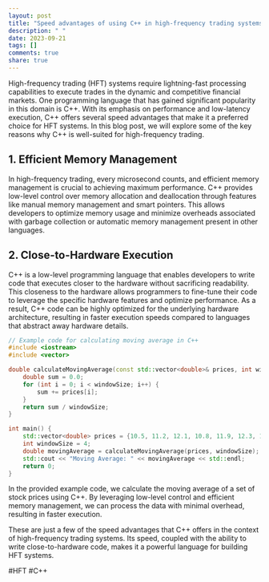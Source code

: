 ```yaml
---
layout: post
title: "Speed advantages of using C++ in high-frequency trading systems"
description: " "
date: 2023-09-21
tags: []
comments: true
share: true
---
```


High-frequency trading (HFT) systems require lightning-fast processing capabilities to execute trades in the dynamic and competitive financial markets. One programming language that has gained significant popularity in this domain is C++. With its emphasis on performance and low-latency execution, C++ offers several speed advantages that make it a preferred choice for HFT systems. In this blog post, we will explore some of the key reasons why C++ is well-suited for high-frequency trading.

## 1. **Efficient Memory Management**

In high-frequency trading, every microsecond counts, and efficient memory management is crucial to achieving maximum performance. C++ provides low-level control over memory allocation and deallocation through features like manual memory management and smart pointers. This allows developers to optimize memory usage and minimize overheads associated with garbage collection or automatic memory management present in other languages.

## 2. **Close-to-Hardware Execution**

C++ is a low-level programming language that enables developers to write code that executes closer to the hardware without sacrificing readability. This closeness to the hardware allows programmers to fine-tune their code to leverage the specific hardware features and optimize performance. As a result, C++ code can be highly optimized for the underlying hardware architecture, resulting in faster execution speeds compared to languages that abstract away hardware details.

```cpp
// Example code for calculating moving average in C++
#include <iostream>
#include <vector>

double calculateMovingAverage(const std::vector<double>& prices, int windowSize) {
    double sum = 0.0;
    for (int i = 0; i < windowSize; i++) {
        sum += prices[i];
    }
    return sum / windowSize;
}

int main() {
    std::vector<double> prices = {10.5, 11.2, 12.1, 10.8, 11.9, 12.3, 11.6, 10.7};
    int windowSize = 4;
    double movingAverage = calculateMovingAverage(prices, windowSize);
    std::cout << "Moving Average: " << movingAverage << std::endl;
    return 0;
}
```

In the provided example code, we calculate the moving average of a set of stock prices using C++. By leveraging low-level control and efficient memory management, we can process the data with minimal overhead, resulting in faster execution.

These are just a few of the speed advantages that C++ offers in the context of high-frequency trading systems. Its speed, coupled with the ability to write close-to-hardware code, makes it a powerful language for building HFT systems.

#HFT #C++
